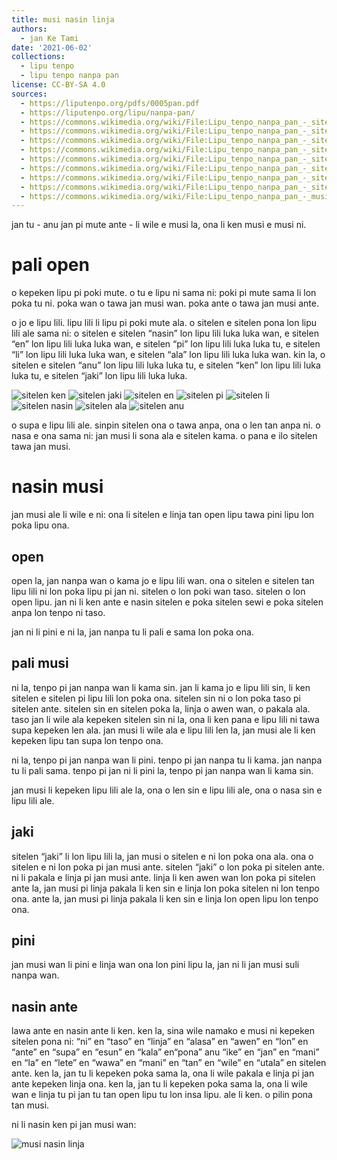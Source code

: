 ```yaml
---
title: musi nasin linja
authors:
  - jan Ke Tami
date: '2021-06-02'
collections:
  - lipu tenpo
  - lipu tenpo nanpa pan
license: CC-BY-SA 4.0
sources:
  - https://liputenpo.org/pdfs/0005pan.pdf
  - https://liputenpo.org/lipu/nanpa-pan/
  - https://commons.wikimedia.org/wiki/File:Lipu_tenpo_nanpa_pan_-_sitelen_ken.png
  - https://commons.wikimedia.org/wiki/File:Lipu_tenpo_nanpa_pan_-_sitelen_jaki.png
  - https://commons.wikimedia.org/wiki/File:Lipu_tenpo_nanpa_pan_-_sitelen_en.png
  - https://commons.wikimedia.org/wiki/File:Lipu_tenpo_nanpa_pan_-_sitelen_pi.png
  - https://commons.wikimedia.org/wiki/File:Lipu_tenpo_nanpa_pan_-_sitelen_li.png
  - https://commons.wikimedia.org/wiki/File:Lipu_tenpo_nanpa_pan_-_sitelen_nasin.png
  - https://commons.wikimedia.org/wiki/File:Lipu_tenpo_nanpa_pan_-_sitelen_ala.png
  - https://commons.wikimedia.org/wiki/File:Lipu_tenpo_nanpa_pan_-_sitelen_anu.png
  - https://commons.wikimedia.org/wiki/File:Lipu_tenpo_nanpa_pan_-_musi_nasin_linja.png
---
```


jan tu - anu jan pi mute ante - li wile e musi la, ona li ken musi e musi ni.

# pali open

o kepeken lipu pi poki mute. o tu e lipu ni sama ni: poki pi mute sama li lon poka tu ni. poka wan o tawa jan musi wan. poka ante o tawa jan musi ante.

o jo e lipu lili. lipu lili li lipu pi poki mute ala. o sitelen e sitelen pona lon lipu lili ale sama ni: o sitelen e sitelen “nasin” lon lipu lili luka luka wan, e sitelen “en” lon lipu lili luka luka wan, e sitelen “pi” lon lipu lili luka luka tu, e sitelen “li” lon lipu lili luka luka wan, e sitelen “ala” lon lipu lili luka luka wan. kin la, o sitelen e sitelen “anu” lon lipu lili luka luka tu, e sitelen “ken” lon lipu lili luka luka tu, e sitelen “jaki” lon lipu lili luka luka.

![sitelen ken](https://upload.wikimedia.org/wikipedia/commons/7/75/Lipu_tenpo_nanpa_pan_-_sitelen_ken.png)
![sitelen jaki](https://upload.wikimedia.org/wikipedia/commons/2/22/Lipu_tenpo_nanpa_pan_-_sitelen_jaki.png)
![sitelen en](https://upload.wikimedia.org/wikipedia/commons/c/ce/Lipu_tenpo_nanpa_pan_-_sitelen_en.png)
![sitelen pi](https://upload.wikimedia.org/wikipedia/commons/5/5b/Lipu_tenpo_nanpa_pan_-_sitelen_pi.png)
![sitelen li](https://upload.wikimedia.org/wikipedia/commons/4/42/Lipu_tenpo_nanpa_pan_-_sitelen_li.png)
![sitelen nasin](https://upload.wikimedia.org/wikipedia/commons/3/36/Lipu_tenpo_nanpa_pan_-_sitelen_nasin.png)
![sitelen ala](https://upload.wikimedia.org/wikipedia/commons/3/30/Lipu_tenpo_nanpa_pan_-_sitelen_ala.png)
![sitelen anu](https://upload.wikimedia.org/wikipedia/commons/d/da/Lipu_tenpo_nanpa_pan_-_sitelen_anu.png)

o supa e lipu lili ale. sinpin sitelen ona o tawa anpa, ona o len tan anpa ni. o nasa e ona sama ni: jan musi li sona ala e sitelen kama. o pana e ilo sitelen tawa jan musi.

# nasin musi

jan musi ale li wile e ni: ona li sitelen e linja tan open lipu tawa pini lipu lon poka lipu ona.

## open

open la, jan nanpa wan o kama jo e lipu lili wan. ona o sitelen e sitelen tan lipu lili ni lon poka lipu pi jan ni. sitelen o lon poki wan taso. sitelen o lon open lipu. jan ni li ken ante e nasin sitelen e poka sitelen sewi e poka sitelen anpa lon tenpo ni taso.

jan ni li pini e ni la, jan nanpa tu li pali e sama lon poka ona.

## pali musi

ni la, tenpo pi jan nanpa wan li kama sin. jan li kama jo e lipu lili sin, li ken sitelen e sitelen pi lipu lili lon poka ona. sitelen sin ni o lon poka taso pi sitelen ante. sitelen sin en sitelen poka la, linja o awen wan, o pakala ala. taso jan li wile ala kepeken sitelen sin ni la, ona li ken pana e lipu lili ni tawa supa kepeken len ala. jan musi li wile ala e lipu lili len la, jan musi ale li ken kepeken lipu tan supa lon tenpo ona.

ni la, tenpo pi jan nanpa wan li pini. tenpo pi jan nanpa tu li kama. jan nanpa tu li pali sama. tenpo pi jan ni li pini la, tenpo pi jan nanpa wan li kama sin.

jan musi li kepeken lipu lili ale la, ona o len sin e lipu lili ale, ona o nasa sin e lipu lili ale.

## jaki

sitelen “jaki” li lon lipu lili la, jan musi o sitelen e ni lon poka ona ala. ona o sitelen e ni lon poka pi jan musi ante. sitelen “jaki” o lon poka pi sitelen ante. ni li pakala e linja pi jan musi ante. linja li ken awen wan lon poka pi sitelen ante la, jan musi pi linja pakala li ken sin e linja lon poka sitelen ni lon tenpo ona. ante la, jan musi pi linja pakala li ken sin e linja lon open lipu lon tenpo ona.

## pini

jan musi wan li pini e linja wan ona lon pini lipu la, jan ni li jan musi suli nanpa wan.

## nasin ante

lawa ante en nasin ante li ken. ken la, sina wile namako e musi ni kepeken sitelen pona ni: “ni” en “taso” en “linja” en “alasa” en “awen” en “lon” en “ante” en “supa” en “esun” en “kala” en“pona” anu “ike” en “jan” en “mani” en “la” en “lete” en “wawa” en “mani” en “tan” en “wile” en “utala” en sitelen ante. ken la, jan tu li kepeken poka sama la, ona li wile pakala e linja pi jan ante kepeken linja ona. ken la, jan tu li kepeken poka sama la, ona li wile wan e linja tu pi jan tu tan open lipu tu lon insa lipu. ale li ken. o pilin pona tan musi.

ni li nasin ken pi jan musi wan:

![musi nasin linja](https://upload.wikimedia.org/wikipedia/commons/e/e3/Lipu_tenpo_nanpa_pan_-_musi_nasin_linja.png)